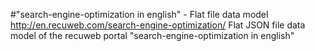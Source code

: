 #"search-engine-optimization in english" - Flat file data model
http://en.recuweb.com/search-engine-optimization/
Flat JSON file data model of the recuweb portal "search-engine-optimization in english"
